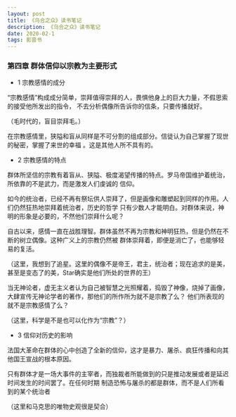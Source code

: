 ```yaml
---
layout: post
title: 《乌合之众》读书笔记
description: 《乌合之众》读书笔记
date: 2020-02-1
tags: 影音书   
---
```


### 第四章 群体信仰以宗教为主要形式

* 1 宗教感情的成分

“宗教感情”构成成分简单，崇拜值得崇拜的人，畏惧他身上的巨大力量，不假思索的接受他所发出的指令，
不去分析偶像所告诉你的信条，只要传播就好。

（毛时代的，盲目崇拜毛。）

在宗教感情里，狭隘和盲从同样是不可分割的组成部分。信徒认为自己掌握了现世的秘密，掌握了来世的幸福
。这是其他人所不具有的。

* 2 宗教感情的特点

群体所坚信的宗教有着盲从、狭隘、极度渴望传播的特点。罗马帝国维护着统治，所依靠的不是武力，而是激发人们虔诚的
信仰。

如今的统治者，已经不再有祭坛供人崇拜了，但是画像和雕塑起到同样的作用。人们仍然狂热地崇拜着统治者，历史的哲学
只有少数人才能明白。对群体来说，神明的形象是必要的，不然他们崇拜什么呢？

自古以来，感情一直在战胜理智。群体虽然不再为宗教和神明狂热，但是仍然在不断的树立偶像。这种广义上的宗教仍然被
群体崇拜着，即便是消亡了，也能够轻易的复活。

（这里，我想到了追星。这里的偶像不是帝王，君主，统治者；现在追求的是美，甚至是变态了的美，Star确实是他们所处的世界的王）

当无神论者，虚无主义者认为自己被智慧之光照耀着，捣毁了神像，烧掉了画像，大肆宣传无神论学者的著作，那他们的所作所为就不是宗教了么？
他们所表现的就不是宗教感情了么？

（这里，科学是不是也可以化作为“宗教”？）

* 3 信仰对历史的影响

法国大革命在群体的心中创造了全新的信仰，这才是暴力、屠杀、疯狂传播和向其他国王宣战的根本原因。

只有群体才是一场大事件的主宰者，而独裁者所能做到的只是推动发展或者是延迟时间发生的时间罢了。在任何时期
制造恐怖与屠杀的都是群体，而不是人们所看到的某个统治者

（这里和马克思的唯物史观很是契合）


























